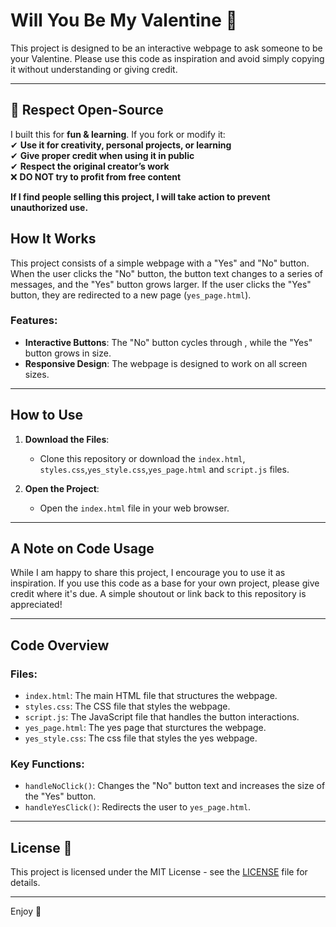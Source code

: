 # Will You Be My Valentine 💌

This project is designed to be an interactive webpage to ask someone to be your Valentine. Please use this code as inspiration and avoid simply copying it without understanding or giving credit.

---
## **🚀 Respect Open-Source**
I built this for **fun & learning**. If you fork or modify it:  
✔ **Use it for creativity, personal projects, or learning**  
✔ **Give proper credit when using it in public**  
✔ **Respect the original creator’s work**  
❌ **DO NOT try to profit from free content**  

 **If I find people selling this project, I will take action to prevent unauthorized use.**  



## How It Works 

This project consists of a simple webpage with a "Yes" and "No" button. When the user clicks the "No" button, the button text changes to a series of  messages, and the "Yes" button grows larger. If the user clicks the "Yes" button, they are redirected to a new page (`yes_page.html`).

### Features:
- **Interactive Buttons**: The "No" button cycles through , while the "Yes" button grows in size.
- **Responsive Design**: The webpage is designed to work on all screen sizes.

---

## How to Use 

1. **Download the Files**:
   - Clone this repository or download the `index.html`, `styles.css`,`yes_style.css`,`yes_page.html` and `script.js` files.

2. **Open the Project**:
   - Open the `index.html` file in your web browser.


---

## A Note on Code Usage 

While I am happy to share this project, I encourage you to use it as inspiration.
If you use this code as a base for your own project, please give credit where it's due. A simple shoutout or link back to this repository is appreciated!


---

## Code Overview 

### Files:

- `index.html`: The main HTML file that structures the webpage.
- `styles.css`: The CSS file that styles the webpage.
- `script.js`: The JavaScript file that handles the button interactions.
- `yes_page.html`: The yes page that sturctures the webpage.
- `yes_style.css`: The css file that styles the yes webpage.



### Key Functions:

- `handleNoClick()`: Changes the "No" button text and increases the size of the "Yes" button.
- `handleYesClick()`: Redirects the user to `yes_page.html`.

---

## License 📄

This project is licensed under the MIT License - see the [LICENSE](LICENSE) file for details.

---

Enjoy 💖

